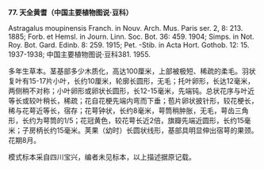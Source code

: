 **77. 天全黄耆（中国主要植物图说·豆科）**

Astragalus moupinensis Franch. in Nouv. Arch. Mus. Paris ser. 2, 8: 213. 1885; Forb. et Hemsl. in Journ. Linn. Soc. Bot. 36: 459. 1904; Simps. in Not. Roy. Bot. Gard. Edinb. 8: 259. 1915; Pet. -Stib. in Acta Hort. Gothob. 12: 15. 1937-1938; 中国主要植物图说·豆科381. 1955.

多年生草本。茎基部多少木质化，高达100厘米，上部被极短、稀疏的柔毛。羽状复叶有15-17片小叶，长约10厘米，轮廓长圆形，无毛；托叶卵形，长达12毫米，两侧稍不对称；小叶卵形或卵状长圆形，长12-15毫米，先端钝。总状花序与叶近等长或较叶稍长，稀疏；花自花梗先端内弯而下垂；苞片卵状披针形，较花梗长，稀与花萼近等长，宿存；花萼钟状，长约8毫米，萼筒稍肿胀，无毛，萼齿三角形，长约为萼筒的1/5；花冠黄色，较花萼长近2倍，旗瓣先端近圆形，长约15毫米；子房柄长约15毫米。荚果（幼时）长圆状线形，基部具明显伸出宿萼的果颈。花期8月。

模式标本采自四川宝兴，编者未见标本，以上描述据原记载。
